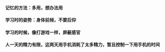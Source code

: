#### 记忆的方法：多用，想办法用
#### 学习时的姿势：身体前倾，不要后仰
#### 学习的时候，像打游戏一样，屏蔽感官
#### 人一天的精力有限，这两天用手机消耗了太多精力，暂且控制一下用手机的时间
